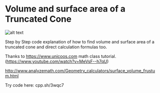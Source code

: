 # Volume and surface area of a Truncated Cone

![alt text](https://upload.wikimedia.org/wikipedia/commons/5/5c/CroppedCone.svg)

Step by Step code explanation of how to find volume and surface area of a truncated cone and direct calculation formulas too.

Thanks to https://www.unicoos.com math class tutorial. 
(https://www.youtube.com/watch?v=MeVsF--h7qU)

http://www.analyzemath.com/Geometry_calculators/surface_volume_frustum.html

Try code here: cpp.sh/3wqc7
